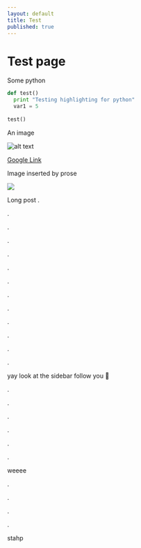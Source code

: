 ```yaml
---
layout: default
title: Test
published: true
---
```


# Test page

Some python

```python
def test()
  print "Testing highlighting for python"
  var1 = 5
  
test()
```
An image

![alt text](https://i.imgur.com/K6WT20K.png)

[Google Link](https://google.com "Title")

Image inserted by prose

![]({{site.baseurl}}/includes/oscp.png)


Long post
.

.

.

.

.

.

.

.

.

.

.

.

.

yay look at the sidebar follow you 💜

.

.

.

.

.

.

weeee

.

.

.

.

stahp
